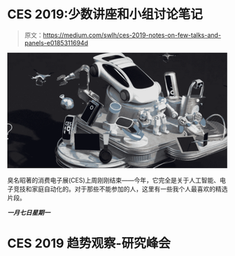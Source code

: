 # CES 2019:少数讲座和小组讨论笔记

> 原文：<https://medium.com/swlh/ces-2019-notes-on-few-talks-and-panels-e0185311694d>

![](img/cc13aef2685cf87f859b1794a7aae867.png)

臭名昭著的消费电子展(CES)上周刚刚结束——今年，它完全是关于人工智能、电子竞技和家庭自动化的。对于那些不能参加的人，这里有一些我个人最喜欢的精选片段。

***一月七日星期一***

# CES 2019 趋势观察-研究峰会
